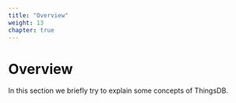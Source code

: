 ```yaml
---
title: "Overview"
weight: 13
chapter: true
---
```


# Overview

In this section we briefly try to explain some concepts of ThingsDB.

